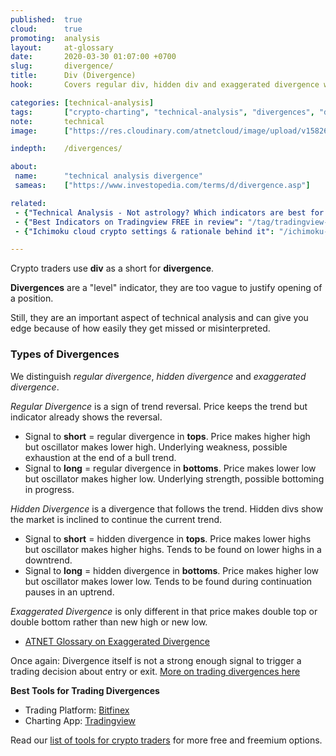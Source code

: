 ```yaml
---
published:  true
cloud:      true
promoting:  analysis
layout:     at-glossary
date:       2020-03-30 01:07:00 +0700
slug:       divergence/
title:      Div (Divergence)
hook:       Covers regular div, hidden div and exaggerated divergence with links to more info on how to trade them.

categories: [technical-analysis]
tags:       ["crypto-charting", "technical-analysis", "divergences", "divergence-trading", "crypto-market"]
note:       technical
image:      ["https://res.cloudinary.com/atnetcloud/image/upload/v1582609354/atnet/blog_divs/price-stochrsi_hhovvf.jpg"]

indepth:    /divergences/

about:
 name:      "technical analysis divergence"
 sameas:    ["https://www.investopedia.com/terms/d/divergence.asp"]

related:
 - {"Technical Analysis - Not astrology? Which indicators are best for crypto trading": "/technical-analysis/"}
 - {"Best Indicators on Tradingview FREE in review": "/tag/tradingview-script-review/"}
 - {"Ichimoku cloud crypto settings & rationale behind it": "/ichimoku-cloud/"}

---
```


Crypto traders use **div** as a short for **divergence**.

**Divergences** are a "level" indicator, they are too vague to justify opening of a position.

Still, they are an important aspect of technical analysis and can give you edge because of how easily they get missed or misinterpreted.

<!--more-->

### Types of Divergences

We distinguish *regular divergence*, *hidden divergence* and *exaggerated divergence*.

*Regular Divergence* is a sign of trend reversal. Price keeps the trend but indicator already shows the reversal.

* Signal to **short** = regular divergence in **tops**. Price makes higher high but oscillator makes lower high. Underlying weakness, possible exhaustion at the end of a bull trend.
* Signal to **long** = regular divergence in **bottoms**. Price makes lower low but oscillator makes higher low. Underlying strength, possible bottoming in progress.

*Hidden Divergence* is a divergence that follows the trend. Hidden divs show the market is inclined to continue the current trend.

* Signal to **short** = hidden divergence in **tops**. Price makes lower highs but oscillator makes higher highs. Tends to be found on lower highs in a downtrend.
* Signal to **long** = hidden divergence in **bottoms**. Price makes higher low but oscillator makes lower low. Tends to be found during continuation pauses in an uptrend.

*Exaggerated Divergence* is only different in that price makes double top or double bottom rather than new high or new low.

* [ATNET Glossary on Exaggerated Divergence](/glossary/exaggerated-divergence/)

Once again: Divergence itself is not a strong enough signal to trigger a trading decision about entry or exit. [More on trading divergences here](/divergences/)


**Best Tools for Trading Divergences**

* Trading Platform: [Bitfinex](http://bit.ly/at-bfx-banner2020)
* Charting App: [Tradingview](https://bit.ly/at-tvd-btcusd)

Read our [list of tools for crypto traders](/tools/) for more free and freemium options.
